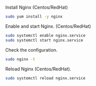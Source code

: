 <!-- TITLE: Nginx Basic commands -->


Install Nginx (Centos/RedHat)


```sh
sudo yum install -y nginx
```

Enable and start Nginx. (Centos/RedHat)

```sh
sudo systemctl enable nginx.service
sudo systemctl start nginx.service
```

Check the configuration.

```sh
sudo nginx -t
```


Reload Nginx (Centos/RedHat).


```sh
sudo systemctl reload nginx.service
```

